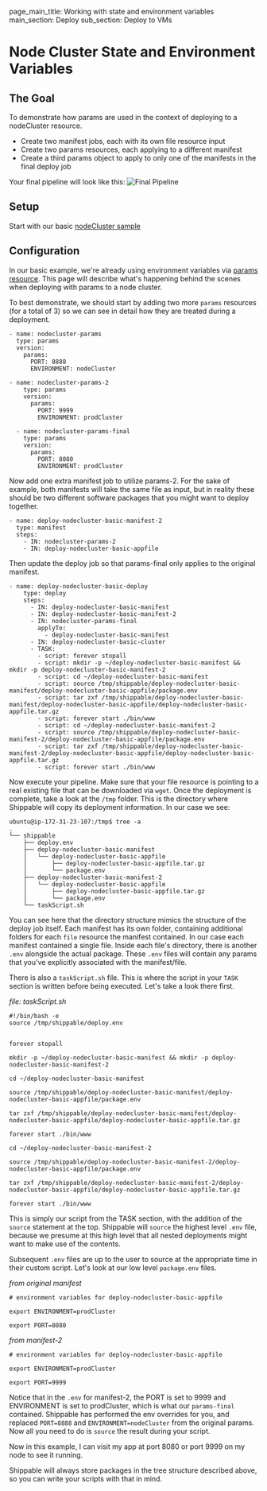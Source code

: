 page_main_title: Working with state and environment variables
main_section: Deploy
sub_section: Deploy to VMs

# Node Cluster State and Environment Variables

## The Goal
To demonstrate how params are used in the context of deploying to a nodeCluster resource.

- Create two manifest jobs, each with its own file resource input
- Create two params resources, each applying to a different manifest
- Create a third params object to apply to only one of the manifests in the final deploy job

Your final pipeline will look like this:
<img src="../../images/deploy/nodecluster/state-env-final.png" alt="Final Pipeline">

## Setup
Start with our basic [nodeCluster sample](./vm-basic)

## Configuration
In our basic example, we're already using environment variables via [params resource](../platform/workflow/resource/params).  This page will describe what's happening behind the scenes when deploying with params to a node cluster.

To best demonstrate, we should start by adding two more `params` resources (for a total of 3) so we can see in detail how they are treated during a deployment.

```
- name: nodecluster-params
  type: params
  version:
    params:
      PORT: 8888
      ENVIRONMENT: nodeCluster

- name: nodecluster-params-2
    type: params
    version:
      params:
        PORT: 9999
        ENVIRONMENT: prodCluster

  - name: nodecluster-params-final
    type: params
    version:
      params:
        PORT: 8080
        ENVIRONMENT: prodCluster      
```

Now add one extra manifest job to utilize params-2. For the sake of example, both manifests will take the same file as input, but in reality these should be two different software packages that you might want to deploy together.
```
- name: deploy-nodecluster-basic-manifest-2
  type: manifest
  steps:
    - IN: nodecluster-params-2
    - IN: deploy-nodecluster-basic-appfile
```

Then update the deploy job so that params-final only applies to the original manifest.
```
- name: deploy-nodecluster-basic-deploy
    type: deploy
    steps:
      - IN: deploy-nodecluster-basic-manifest
      - IN: deploy-nodecluster-basic-manifest-2
      - IN: nodecluster-params-final
        applyTo:
          - deploy-nodecluster-basic-manifest
      - IN: deploy-nodecluster-basic-cluster
      - TASK:
        - script: forever stopall
        - script: mkdir -p ~/deploy-nodecluster-basic-manifest && mkdir -p deploy-nodecluster-basic-manifest-2
        - script: cd ~/deploy-nodecluster-basic-manifest
        - script: source /tmp/shippable/deploy-nodecluster-basic-manifest/deploy-nodecluster-basic-appfile/package.env
        - script: tar zxf /tmp/shippable/deploy-nodecluster-basic-manifest/deploy-nodecluster-basic-appfile/deploy-nodecluster-basic-appfile.tar.gz
        - script: forever start ./bin/www
        - script: cd ~/deploy-nodecluster-basic-manifest-2
        - script: source /tmp/shippable/deploy-nodecluster-basic-manifest-2/deploy-nodecluster-basic-appfile/package.env
        - script: tar zxf /tmp/shippable/deploy-nodecluster-basic-manifest-2/deploy-nodecluster-basic-appfile/deploy-nodecluster-basic-appfile.tar.gz
        - script: forever start ./bin/www
```

Now execute your pipeline. Make sure that your file resource is pointing to a real existing file that can be downloaded via `wget`.  Once the deployment is complete, take a look at the `/tmp` folder.  This is the directory where Shippable will copy its deployment information. In our case we see:
```
ubuntu@ip-172-31-23-107:/tmp$ tree -a
.
└── shippable
    ├── deploy.env
    ├── deploy-nodecluster-basic-manifest
    │   └── deploy-nodecluster-basic-appfile
    │       ├── deploy-nodecluster-basic-appfile.tar.gz
    │       └── package.env
    ├── deploy-nodecluster-basic-manifest-2
    │   └── deploy-nodecluster-basic-appfile
    │       ├── deploy-nodecluster-basic-appfile.tar.gz
    │       └── package.env
    └── taskScript.sh

```

You can see here that the directory structure mimics the structure of the deploy job itself.  Each manifest has its own folder, containing additional folders for each `file` resource the manifest contained. In our case each manifest contained a single file.  Inside each file's directory, there is another `.env` alongside the actual package.  These `.env` files will contain any params that you've explicitly associated with the manifest/file.

There is also a `taskScript.sh` file.  This is where the script in your `TASK` section is written before being executed.  Let's take a look there first.

*file: taskScript.sh*
```
#!/bin/bash -e
source /tmp/shippable/deploy.env


forever stopall

mkdir -p ~/deploy-nodecluster-basic-manifest && mkdir -p deploy-nodecluster-basic-manifest-2

cd ~/deploy-nodecluster-basic-manifest

source /tmp/shippable/deploy-nodecluster-basic-manifest/deploy-nodecluster-basic-appfile/package.env

tar zxf /tmp/shippable/deploy-nodecluster-basic-manifest/deploy-nodecluster-basic-appfile/deploy-nodecluster-basic-appfile.tar.gz

forever start ./bin/www

cd ~/deploy-nodecluster-basic-manifest-2

source /tmp/shippable/deploy-nodecluster-basic-manifest-2/deploy-nodecluster-basic-appfile/package.env

tar zxf /tmp/shippable/deploy-nodecluster-basic-manifest-2/deploy-nodecluster-basic-appfile/deploy-nodecluster-basic-appfile.tar.gz

forever start ./bin/www

```

This is simply our script from the TASK section, with the addition of the `source` statement at the top.  Shippable will `source` the highest level `.env` file, because we presume at this high level that all nested deployments might want to make use of the contents.

Subsequent `.env` files are up to the user to source at the appropriate time in their custom script.  Let's look at our low level `package.env` files.

*from original manifest*
```
# environment variables for deploy-nodecluster-basic-appfile

export ENVIRONMENT=prodCluster

export PORT=8080
```
*from manifest-2*
```
# environment variables for deploy-nodecluster-basic-appfile

export ENVIRONMENT=prodCluster

export PORT=9999
```

Notice that in the `.env` for manifest-2, the PORT is set to 9999 and ENVIRONMENT is set to prodCluster, which is what our `params-final` contained.  Shippable has performed the env overrides for you, and replaced `PORT=8888` and `ENVIRONMENT=nodeCluster` from the original params.  Now all you need to do is `source` the result during your script.

Now in this example, I can visit my app at port 8080 or port 9999 on my node to see it running.

Shippable will always store packages in the tree structure described above, so you can write your scripts with that in mind.
